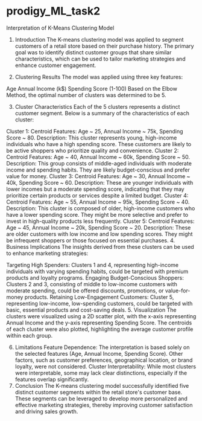 # prodigy_ML_task2
Interpretation of K-Means Clustering Model
1. Introduction
The K-means clustering model was applied to segment customers of a retail store based on their purchase history. The primary goal was to identify distinct customer groups that share similar characteristics, which can be used to tailor marketing strategies and enhance customer engagement.

2. Clustering Results
The model was applied using three key features:

Age
Annual Income (k$)
Spending Score (1-100)
Based on the Elbow Method, the optimal number of clusters was determined to be 5.

3. Cluster Characteristics
Each of the 5 clusters represents a distinct customer segment. Below is a summary of the characteristics of each cluster:

Cluster 1:
Centroid Features: Age ~ 25, Annual Income ~ 75k, Spending Score ~ 80.
Description: This cluster represents young, high-income individuals who have a high spending score. These customers are likely to be active shoppers who prioritize quality and convenience.
Cluster 2:
Centroid Features: Age ~ 40, Annual Income ~ 60k, Spending Score ~ 50.
Description: This group consists of middle-aged individuals with moderate income and spending habits. They are likely budget-conscious and prefer value for money.
Cluster 3:
Centroid Features: Age ~ 30, Annual Income ~ 40k, Spending Score ~ 60.
Description: These are younger individuals with lower incomes but a moderate spending score, indicating that they may prioritize certain products or services despite a limited budget.
Cluster 4:
Centroid Features: Age ~ 55, Annual Income ~ 95k, Spending Score ~ 40.
Description: This cluster is composed of older, high-income customers who have a lower spending score. They might be more selective and prefer to invest in high-quality products less frequently.
Cluster 5:
Centroid Features: Age ~ 45, Annual Income ~ 20k, Spending Score ~ 20.
Description: These are older customers with low income and low spending scores. They might be infrequent shoppers or those focused on essential purchases.
4. Business Implications
The insights derived from these clusters can be used to enhance marketing strategies:

Targeting High Spenders: Clusters 1 and 4, representing high-income individuals with varying spending habits, could be targeted with premium products and loyalty programs.
Engaging Budget-Conscious Shoppers: Clusters 2 and 3, consisting of middle to low-income customers with moderate spending, could be offered discounts, promotions, or value-for-money products.
Retaining Low-Engagement Customers: Cluster 5, representing low-income, low-spending customers, could be targeted with basic, essential products and cost-saving deals.
5. Visualization
The clusters were visualized using a 2D scatter plot, with the x-axis representing Annual Income and the y-axis representing Spending Score. The centroids of each cluster were also plotted, highlighting the average customer profile within each group.

6. Limitations
Feature Dependence: The interpretation is based solely on the selected features (Age, Annual Income, Spending Score). Other factors, such as customer preferences, geographical location, or brand loyalty, were not considered.
Cluster Interpretability: While most clusters were interpretable, some may lack clear distinctions, especially if the features overlap significantly.
7. Conclusion
The K-means clustering model successfully identified five distinct customer segments within the retail store's customer base. These segments can be leveraged to develop more personalized and effective marketing strategies, thereby improving customer satisfaction and driving sales growth.
